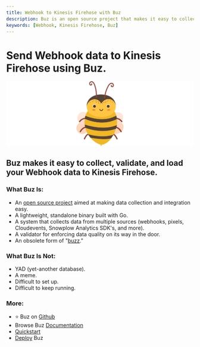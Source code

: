 ```yaml
---
title: Webhook to Kinesis Firehose with Buz
description: Buz is an open source project that makes it easy to collect, validate, and load Webhook data to Kinesis Firehose.
keywords: [Webhook, Kinesis Firehose, Buz]
---
```


# Send Webhook data to Kinesis Firehose using Buz.

![buzz](../../../static/img/buzz.png)


## Buz makes it easy to collect, validate, and load your Webhook data to Kinesis Firehose.


### What Buz Is:

- An [open source project](https://github.com/silverton-io/buz) aimed at making data collection and integration easy.
- A lightweight, standalone binary built with Go.
- A system that collects data from multiple sources (webhooks, pixels, Cloudevents, Snowplow Analytics SDK's, and more).
- A validator for enforcing data quality on its way in the door.
- An obsolete form of "[buzz](https://www.merriam-webster.com/dictionary/buzz)."


### What Buz Is Not:

- YAD (yet-another database).
- A meme.
- Difficult to set up.
- Difficult to keep running.


### More:
- ⭐ Buz on [Github](https://github.com/silverton-io/buz)
- Browse Buz [Documentation](/)
- [Quickstart](/examples/quickstart)
- [Deploy](/category/deploying-buz) Buz
